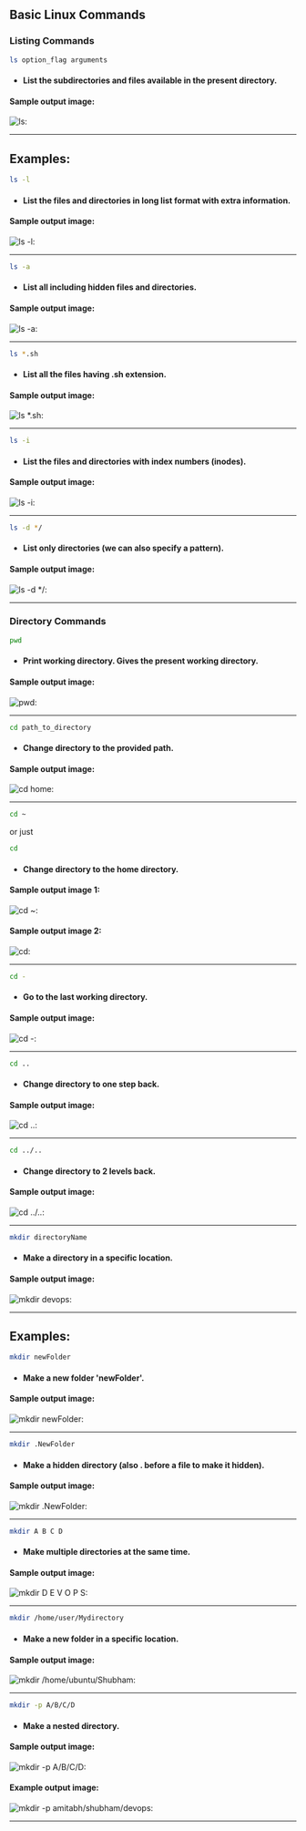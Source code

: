 ## Basic Linux Commands

### Listing Commands

```bash
ls option_flag arguments
``` 

- #### List the subdirectories and files available in the present directory.

#### Sample output image: 

![ls:](./images/Screenshot%202024-10-10%20175519.png)

---

## Examples:

```bash
ls -l
``` 

- #### List the files and directories in long list format with extra information.

#### Sample output image: 

![ls -l:](./images/Screenshot%202024-10-10%20175531.png)

---

```bash
ls -a
``` 

- #### List all including hidden files and directories.

#### Sample output image: 

![ls -a:](./images/Screenshot%202024-10-10%20175558.png)

---

```bash
ls *.sh
``` 

- #### List all the files having .sh extension.

#### Sample output image: 

![ls *.sh:](./images/Screenshot%202024-10-10%20175830.png)

---

```bash
ls -i
``` 

- #### List the files and directories with index numbers (inodes).

#### Sample output image: 

![ls -i:](./images/Screenshot%202024-10-10%20175853.png)

---

```bash
ls -d */
``` 

- #### List only directories (we can also specify a pattern).

#### Sample output image: 

![ls -d */:](./images/Screenshot%202024-10-10%20175920.png)

---

### Directory Commands

```bash
pwd
``` 

- #### Print working directory. Gives the present working directory.

#### Sample output image: 

![pwd:](./images/Screenshot%202024-10-10%20175934.png)

---

```bash
cd path_to_directory
``` 

- #### Change directory to the provided path.

#### Sample output image: 

![cd home:](./images/Screenshot%202024-10-10%20180007.png)

---

```bash
cd ~
``` 
or just 
```bash
cd
``` 

- #### Change directory to the home directory.

#### Sample output image 1: 

![cd ~:](./images/Screenshot%202024-10-10%20180104.png)

#### Sample output image 2: 

![cd:](./images/Screenshot%202024-10-10%20180120.png)

---

```bash
cd -
``` 

- #### Go to the last working directory.

#### Sample output image: 

![cd -:](./images/Screenshot%202024-10-10%20180145.png)

---

```bash
cd ..
``` 

- #### Change directory to one step back.

#### Sample output image: 

![cd ..:](./images/Screenshot%202024-10-10%20180259.png)

---

```bash
cd ../..
``` 

- #### Change directory to 2 levels back.

#### Sample output image: 

![cd ../..:](./images/Screenshot%202024-10-10%20180356.png)

---

```bash
mkdir directoryName
``` 

- #### Make a directory in a specific location.

#### Sample output image: 

![mkdir devops:](./images/Screenshot%202024-10-10%20180434.png)

---

## Examples:

```bash
mkdir newFolder
``` 

- #### Make a new folder 'newFolder'.

#### Sample output image: 

![mkdir newFolder:](./images/Screenshot%202024-10-10%20180513.png)

---

```bash
mkdir .NewFolder
``` 

- #### Make a hidden directory (also . before a file to make it hidden).

#### Sample output image: 

![mkdir .NewFolder:](./images/Screenshot%202024-10-10%20180544.png)

---

```bash
mkdir A B C D
``` 

- #### Make multiple directories at the same time.

#### Sample output image: 

![mkdir D E V O P S:](./images/Screenshot%202024-10-10%20180615.png)

---

```bash
mkdir /home/user/Mydirectory
``` 

- #### Make a new folder in a specific location.

#### Sample output image: 

![mkdir /home/ubuntu/Shubham:](./images/Screenshot%202024-10-10%20181323.png)

---

```bash
mkdir -p A/B/C/D
``` 

- #### Make a nested directory.

#### Sample output image: 

![mkdir -p A/B/C/D:](./images/Screenshot%202024-10-10%20181434.png)

#### Example output image: 

![mkdir -p amitabh/shubham/devops:](./images/Screenshot%202024-10-10%20181655.png)

---

